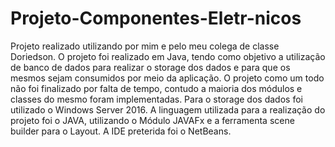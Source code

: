 # Projeto-Componentes-Eletr-nicos
Projeto realizado utilizando por mim e pelo meu colega de classe Doriedson.
O projeto foi realizado em Java, tendo como objetivo a utilização de banco de dados para realizar o storage dos dados e para que os mesmos sejam consumidos por meio da aplicação.
O projeto como um todo não foi finalizado por falta de tempo, contudo a maioria dos módulos e classes do mesmo foram implementadas.
Para o storage dos dados foi utilizado o Windows Server 2016.
A linguagem utilizada para a realização do projeto foi o JAVA, utilizando o Módulo JAVAFx e a ferramenta scene builder para o Layout.
A IDE preterida foi o NetBeans.
